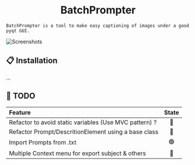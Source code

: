 <h1 align="center">BatchPrompter</h1>

`BatchPrompter is a tool to make easy captioning of images under a good pyqt GUI.`

![Screenshots](https://i.imgur.com/SkuKd11.jpg)

## 📋 Installation
  ...

## 📝 TODO

| Feature                                                | State |
|:-------------------------------------------------------|:-----:|
| Refactor to avoid static variables (Use MVC pattern) ? | 🛑 |
| Refactor Prompt/DescritionElement using a base class   | 🛑 |
| Import Prompts from .txt                               | 🟢  |
| Multiple Context menu for export subject & others      | 🛑  |
